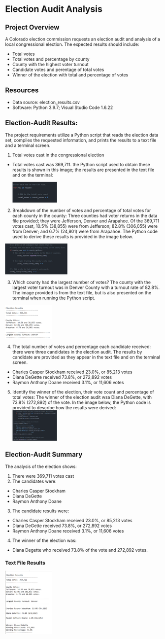 # Election Audit Analysis

## Project Overview
A Colorado election commission requests an election audit and analysis of a local congressional election. The expected results should include:
- Total votes
- Total votes and percentage by county
- County with the highest voter turnout
- Candidate votes and perentage of total votes
- Winner of the election with total and percentage of votes

## Resources
- Data source: election_results.csv
- Software: Python 3.9.7; Visual Studio Code 1.6.22

## Election-Audit Results:
The project requirements utilize a Python script that reads the election data set, compiles the requested information, and prints the results to a text file and a terminal screen.  
1. Total votes cast in the congressional election
  - Total votes cast was 369,711. the Python script used to obtain these results is shown in this image; the results are presented in the text file and on the terminal:
  
     <img src = "Images/python_total_votes_for_statement.png" width = "30%" height = "10%">
     
2. Breakdown of the number of votes and percentage of total votes for each county in the county: Three counties had voter returns in the data file provided; they were Jefferson, Denver and Arapahoe. Of the 369,711 votes cast, 10.5% (38,855) were from Jefferson; 82.8% (306,055) were from Denver; and 6.7% (24,801) were from Arapahoe. The Python code used to derive these results is provided in the image below.

  <img src = "Images/python_county_breakdown_election_results.png" width = "40%" height = "20%">
  
3. Which county had the largest number of votes? The county with the largest voter turnout was in Denver County with a turnout rate of 82.8%. The image provided is from the text file, but is also presented on the terminal when running the Python script.

  <img src = "Images/text_file_results_county_with_high_turnout.png" width = "30%" height = "10%">

4. The total number of votes and percentage each candidate received: there were three candidates in the election audit. The results by candidate are provided as they appear in the text file and on the terminal screen.
  - Charles Casper Stockham received 23.0%, or 85,213 votes
  - Diana DeGette received 73.8%, or 272,892 votes
  - Raymon Anthony Doane received 3.1%, or 11,606 votes

5. Identify the winner of the election, their vote count and percentage of total votes: The winner of the election audit wsa Diana DeGette, with 73.8% (272,892) of the vote. In the image below, the Python code is provided to describe how the results were derived:
    <img src = "Images/python_winning_candidate.png" width = "30%" height = "10%">

## Election-Audit Summary
The analysis of the election shows:
1. There were 369,711 votes cast
2. The candidates were:
  - Charles Casper Stockham
  - Diana DeGette
  - Raymon Anthony Doane
3. The candidate results were:
  - Charles Casper Stockham received 23.0%, or 85,213 votes
  - Diana DeGette received 73.8%, or 272,892 votes
  - Raymon Anthony Doane received 3.1%, or 11,606 votes
4. The winner of the election was:
  - Diana Degette who received 73.8% of the vote and 272,892 votes.

### Text File Results
 
 <img src = "Images/summary_election_audit_text_file.png" width = "30%" height = "10%">

